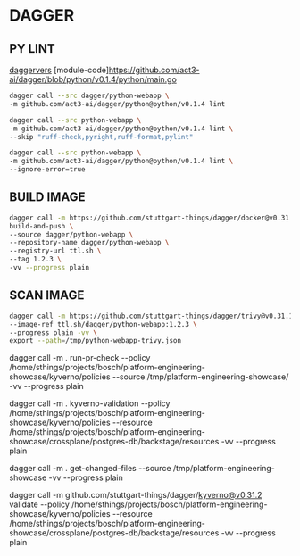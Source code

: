 # DAGGER

## PY LINT

[daggervers](https://daggerverse.dev/mod/github.com/act3-ai/dagger/python@1886b9cd94972fc0bebcdc72f8aad685711d747f)
[module-code]https://github.com/act3-ai/dagger/blob/python/v0.1.4/python/main.go


```bash
dagger call --src dagger/python-webapp \
-m github.com/act3-ai/dagger/python@python/v0.1.4 lint

dagger call --src python-webapp \
-m github.com/act3-ai/dagger/python@python/v0.1.4 lint \
--skip "ruff-check,pyright,ruff-format,pylint"

dagger call --src python-webapp \
-m github.com/act3-ai/dagger/python@python/v0.1.4 lint \
--ignore-error=true
```


## BUILD IMAGE

```bash
dagger call -m https://github.com/stuttgart-things/dagger/docker@v0.31.1 \
build-and-push \
--source dagger/python-webapp \
--repository-name dagger/python-webapp \
--registry-url ttl.sh \
--tag 1.2.3 \
-vv --progress plain
```


## SCAN IMAGE

```bash
dagger call -m https://github.com/stuttgart-things/dagger/trivy@v0.31.1 scan-image \
--image-ref ttl.sh/dagger/python-webapp:1.2.3 \
--progress plain -vv \
export --path=/tmp/python-webapp-trivy.json
```



dagger call -m . run-pr-check --policy /home/sthings/projects/bosch/platform-engineering-showcase/kyverno/policies --source /tmp/platform-engineering-showcase/  -vv --progress plain

dagger call -m . kyverno-validation --policy /home/sthings/projects/bosch/platform-engineering-showcase/kyverno/policies --resource /home/sthings/projects/bosch/platform-engineering-showcase/crossplane/postgres-db/backstage/resources -vv --progress plain


dagger call -m . get-changed-files --source /tmp/platform-engineering-showcase -vv --progress plain

dagger call -m github.com/stuttgart-things/dagger/kyverno@v0.31.2 validate --policy /home/sthings/projects/bosch/platform-engineering-showcase/kyverno/policies --resource /home/sthings/projects/bosch/platform-engineering-showcase/crossplane/postgres-db/backstage/resources -vv --progress plain
